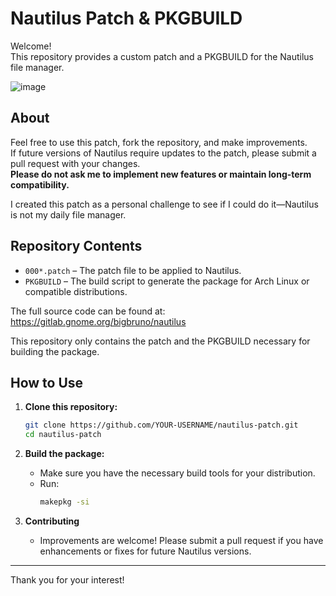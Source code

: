 # Nautilus Patch & PKGBUILD

Welcome!  
This repository provides a custom patch and a PKGBUILD for the Nautilus file manager.

![image](https://github.com/user-attachments/assets/862fde02-b0a7-44c1-9462-a4ab026a67c0)


## About

Feel free to use this patch, fork the repository, and make improvements.  
If future versions of Nautilus require updates to the patch, please submit a pull request with your changes.  
**Please do not ask me to implement new features or maintain long-term compatibility.**

I created this patch as a personal challenge to see if I could do it—Nautilus is not my daily file manager.

## Repository Contents

- `000*.patch` – The patch file to be applied to Nautilus.
- `PKGBUILD` – The build script to generate the package for Arch Linux or compatible distributions.

The full source code can be found at:  
https://gitlab.gnome.org/bigbruno/nautilus

This repository only contains the patch and the PKGBUILD necessary for building the package.

## How to Use

1. **Clone this repository:**
   ```sh
   git clone https://github.com/YOUR-USERNAME/nautilus-patch.git
   cd nautilus-patch
   ```

2. **Build the package:**
   - Make sure you have the necessary build tools for your distribution.
   - Run:
     ```sh
     makepkg -si
     ```

3. **Contributing**
   - Improvements are welcome! Please submit a pull request if you have enhancements or fixes for future Nautilus versions.

---

Thank you for your interest!
